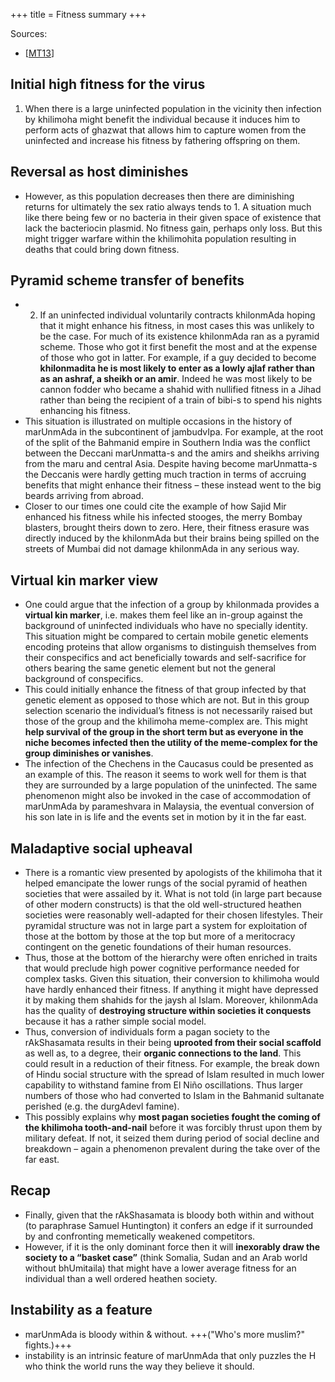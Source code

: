 +++
title = Fitness summary
+++

Sources:

- \[[MT13](https://manasataramgini.wordpress.com/2013/07/20/khilonmada-charcha/)\]

## Initial high fitness for the virus
1) When there is a large uninfected population in the vicinity then infection by khilimoha might benefit the individual because it induces him to perform acts of ghazwat that allows him to capture women from the uninfected and increase his fitness by fathering offspring on them. 

## Reversal as host diminishes
- However, as this population decreases then there are diminishing returns for ultimately the sex ratio always tends to 1. A situation much like there being few or no bacteria in their given space of existence that lack the bacteriocin plasmid. No fitness gain, perhaps only loss. But this might trigger warfare within the khilimohita population resulting in deaths that could bring down fitness. 

## Pyramid scheme transfer of benefits
- 2) If an uninfected individual voluntarily contracts khilonmAda hoping that it might enhance his fitness, in most cases this was unlikely to be the case. For much of its existence khilonmAda ran as a pyramid scheme. Those who got it first benefit the most and at the expense of those who got in latter. For example, if a guy decided to become **khilonmadita he is most likely to enter as a lowly ajlaf rather than as an ashraf, a sheikh or an amir**. Indeed he was most likely to be cannon fodder who became a shahid with nullified fitness in a Jihad rather than being the recipient of a train of bibi-s to spend his nights enhancing his fitness. 
- This situation is illustrated on multiple occasions in the history of marUnmAda in the subcontinent of jambudvIpa. For example, at the root of the split of the Bahmanid empire in Southern India was the conflict between the Deccani marUnmatta-s and the amirs and sheikhs arriving from the maru and central Asia. Despite having become marUnmatta-s the Deccanis were hardly getting much traction in terms of accruing benefits that might enhance their fitness – these instead went to the big beards arriving from abroad. 
- Closer to our times one could cite the example of how Sajid Mir enhanced his fitness while his infected stooges, the merry Bombay blasters, brought theirs down to zero. Here, their fitness erasure was directly induced by the khilonmAda but their brains being spilled on the streets of Mumbai did not damage khilonmAda in any serious way. 

## Virtual kin marker view
- One could argue that the infection of a group by khilonmada provides a **virtual kin marker**, i.e. makes them feel like an in-group against the background of uninfected individuals who have no specially identity. This situation might be compared to certain mobile genetic elements encoding proteins that allow organisms to distinguish themselves from their conspecifics and act beneficially towards and self-sacrifice for others bearing the same genetic element but not the general background of conspecifics.
- This could initially enhance the fitness of that group infected by that genetic element as opposed to those which are not. But in this group selection scenario the individual’s fitness is not necessarily raised but those of the group and the khilimoha meme-complex are. This might **help survival of the group in the short term but as everyone in the niche becomes infected then the utility of the meme-complex for the group diminishes or vanishes**.
- The infection of the Chechens in the Caucasus could be presented as an example of this. The reason it seems to work well for them is that they are surrounded by a large population of the uninfected. The same phenomenon might also be invoked in the case of accommodation of marUnmAda by parameshvara in Malaysia, the eventual conversion of his son late in is life and the events set in motion by it in the far east.

## Maladaptive social upheaval

- There is a romantic view presented by apologists of the khilimoha that it helped emancipate the lower rungs of the social pyramid of heathen societies that were assailed by it. What is not told (in large part because of other modern constructs) is that the old well-structured heathen societies were reasonably well-adapted for their chosen lifestyles. Their pyramidal structure was not in large part a system for exploitation of those at the bottom by those at the top but more of a meritocracy contingent on the genetic foundations of their human resources. 
- Thus, those at the bottom of the hierarchy were often enriched in traits that would preclude high power cognitive performance needed for complex tasks. Given this situation, their conversion to khilimoha would have hardly enhanced their fitness. If anything it might have depressed it by making them shahids for the jaysh al Islam. Moreover, khilonmAda has the quality of **destroying structure within societies it conquests** because it has a rather simple social model. 
- Thus, conversion of individuals form a pagan society to the rAkShasamata results in their being **uprooted from their social scaffold** as well as, to a degree, their **organic connections to the land**. This could result in a reduction of their fitness. For example, the break down of Hindu social structure with the spread of Islam resulted in much lower capability to withstand famine from El Niño oscillations. Thus larger numbers of those who had converted to Islam in the Bahmanid sultanate perished (e.g. the durgAdevI famine). 
- This possibly explains why **most pagan societies fought the coming of the khilimoha tooth-and-nail** before it was forcibly thrust upon them by military defeat. If not, it seized them during period of social decline and breakdown – again a phenomenon prevalent during the take over of the far east.

## Recap

- Finally, given that the rAkShasamata is bloody both within and without (to paraphrase Samuel Huntington) it confers an edge if it surrounded by and confronting memetically weakened competitors.
- However, if it is the only dominant force then it will **inexorably draw the society to a “basket case”** (think Somalia, Sudan and an Arab world without bhUmitaila) that might have a lower average fitness for an individual than a well ordered heathen society. 

## Instability as a feature
- marUnmAda is bloody within & without. +++("Who's more muslim?" fights.)+++
- instability is an intrinsic feature of marUnmAda that only puzzles the H who think the world runs the way they believe it should.
